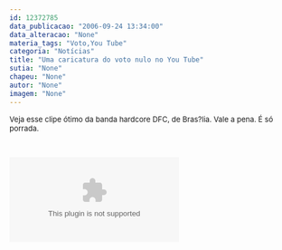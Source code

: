 ```yaml
---
id: 12372785
data_publicacao: "2006-09-24 13:34:00"
data_alteracao: "None"
materia_tags: "Voto,You Tube"
categoria: "Notícias"
title: "Uma caricatura do voto nulo no You Tube"
sutia: "None"
chapeu: "None"
autor: "None"
imagem: "None"
---
```

<p><FONT size=2></p>
<p><P>Veja esse clipe&nbsp;ótimo da banda hardcore&nbsp;DFC, de Bras?lia. Vale a pena. É só porrada.</P></p>
<p><P>&nbsp;</P></FONT></p>
<p><OBJECT height=350 width=425><PARAM NAME=\"movie\" VALUE=\"https://www.youtube.com/v/2H1c06yG3Ls\"><PARAM NAME=\"wmode\" VALUE=\"transparent\"></p>
<p><embed src=\"https://www.youtube.com/v/2H1c06yG3Ls\" type=\"application/x-shockwave-flash\" wmode=\"transparent\" width=\"425\" height=\"350\"></embed></OBJECT> </p>
